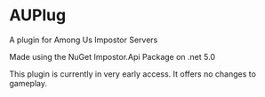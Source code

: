 # AUPlug
A plugin for Among Us Impostor Servers

Made using the NuGet Impostor.Api Package on .net 5.0

This plugin is currently in very early access. It offers no changes to gameplay.
